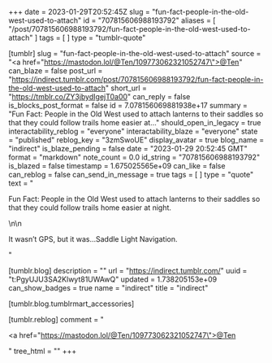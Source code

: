 +++
date = 2023-01-29T20:52:45Z
slug = "fun-fact-people-in-the-old-west-used-to-attach"
id = "707815606988193792"
aliases = [ "/post/707815606988193792/fun-fact-people-in-the-old-west-used-to-attach" ]
tags = [ ]
type = "tumblr-quote"

[tumblr]
slug = "fun-fact-people-in-the-old-west-used-to-attach"
source = "<a href=\"https://mastodon.lol/@Ten/109773062321052747\">@Ten</a>"
can_blaze = false
post_url = "https://indirect.tumblr.com/post/707815606988193792/fun-fact-people-in-the-old-west-used-to-attach"
short_url = "https://tmblr.co/ZY3jbydIgejT0a00"
can_reply = false
is_blocks_post_format = false
id = 7.078156069881938e+17
summary = "Fun Fact: People in the Old West used to attach lanterns to their saddles so that they could follow trails home easier at..."
should_open_in_legacy = true
interactability_reblog = "everyone"
interactability_blaze = "everyone"
state = "published"
reblog_key = "3zmSwoUE"
display_avatar = true
blog_name = "indirect"
is_blaze_pending = false
date = "2023-01-29 20:52:45 GMT"
format = "markdown"
note_count = 0.0
id_string = "707815606988193792"
is_blazed = false
timestamp = 1.675025565e+09
can_like = false
can_reblog = false
can_send_in_message = true
tags = [ ]
type = "quote"
text = "<p>Fun Fact: People in the Old West used to attach lanterns to their saddles so that they could follow trails home easier at night.</p>\n\n<p>It wasn&rsquo;t GPS, but it was&hellip;Saddle Light Navigation.</p>"

[tumblr.blog]
description = ""
url = "https://indirect.tumblr.com/"
uuid = "t:PgyUJU3SA2Klwyt81UWAwQ"
updated = 1.738205153e+09
can_show_badges = true
name = "indirect"
title = "indirect"

[tumblr.blog.tumblrmart_accessories]

[tumblr.reblog]
comment = "<p><a href=\"https://mastodon.lol/@Ten/109773062321052747\">@Ten</a></p>"
tree_html = ""
+++
